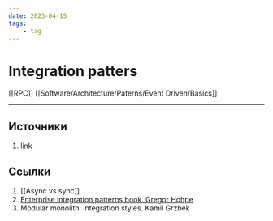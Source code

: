 ```yaml
---
date: 2023-04-15
tags:
    - tag
---
```

# Integration patters

[[RPC]]
[[Software/Architecture/Paterns/Event Driven/Basics]]

---

## Источники

1. link

## Ссылки

1. [[Async vs sync]]
1. [Enterprise integration patterns book. Gregor Hohpe](https://www.enterpriseintegrationpatterns.com/)
1. Modular monolith: integration styles. Kamil Grzbek
